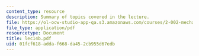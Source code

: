```yaml
---
content_type: resource
description: Summary of topics covered in the lecture.
file: https://ol-ocw-studio-app-qa.s3.amazonaws.com/courses/2-002-mechanics-and-materials-ii-spring-2004/01fcf618addaf668da452cb955d67edb_lec14b.pdf
file_type: application/pdf
resourcetype: Document
title: lec14b.pdf
uid: 01fcf618-adda-f668-da45-2cb955d67edb
---
```


